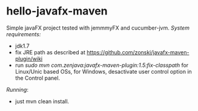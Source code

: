 hello-javafx-maven
==================

Simple javaFX project tested with jemmmyFX and cucumber-jvm.
*System requirements:*
- jdk1.7
- fix JRE path as described at https://github.com/zonski/javafx-maven-plugin/wiki
- run *sudo mvn com.zenjava:javafx-maven-plugin:1.5:fix-classpath*  for Linux/Unic based OSs, for Windows, desactivate user control option in the Control panel.

*Running*:

- just mvn clean install.
